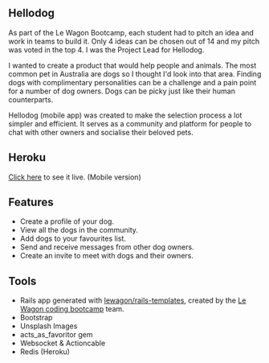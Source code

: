 ## Hellodog
As part of the Le Wagon Bootcamp, each student had to pitch an idea and work in teams to build it. Only 4 ideas can be chosen out of 14 and my pitch was voted in the top 4. I was the Project Lead for Hellodog.

I wanted to create a product that would help people and animals. The most common pet in Australia are dogs so I thought I'd look into that area.  Finding dogs with complimentary personalities can be a challenge and a pain point for a number of dog owners. Dogs can be picky just like their human counterparts. 

Hellodog (mobile app) was created to make the selection process a lot simpler and efficient. It serves as a community and platform for people to chat with other owners and socialise their beloved pets. 

## Heroku
[Click here](https://hellodog-app.herokuapp.com/) to see it live. (Mobile version)

## Features
* Create a profile of your dog.
* View all the dogs in the community.
* Add dogs to your favourites list.
* Send and receive messages from other dog owners.
* Create an invite to meet with dogs and their owners.

## Tools
* Rails app generated with [lewagon/rails-templates](https://github.com/lewagon/rails-templates), created by the [Le Wagon coding bootcamp](https://www.lewagon.com) team.
* Bootstrap
* Unsplash Images
* acts_as_favoritor gem
* Websocket & Actioncable
* Redis (Heroku)
